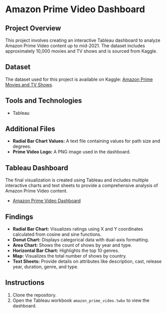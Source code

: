 # Amazon Prime Video Dashboard

## Project Overview
This project involves creating an interactive Tableau dashboard to analyze Amazon Prime Video content up to mid-2021. The dataset includes approximately 10,000 movies and TV shows and is sourced from Kaggle.

## Dataset
The dataset used for this project is available on Kaggle: [Amazon Prime Movies and TV Shows](https://www.kaggle.com/datasets/shivamb/amazon-prime-movies-and-tv-shows).

## Tools and Technologies
- Tableau

## Additional Files
- **Radial Bar Chart Values:** A text file containing values for path size and degrees.
- **Prime Video Logo:** A PNG image used in the dashboard.

## Tableau Dashboard
The final visualization is created using Tableau and includes multiple interactive charts and text sheets to provide a comprehensive analysis of Amazon Prime Video content.
- [Amazon Prime Video Dashboard](https://public.tableau.com/app/profile/jai.bhatia3544/viz/amazon_prime_17191839828780/Dashboard1)

## Findings
- **Radial Bar Chart:** Visualizes ratings using X and Y coordinates calculated from cosine and sine functions.
- **Donut Chart:** Displays categorical data with dual-axis formatting.
- **Area Chart:** Shows the count of shows by year and type.
- **Horizontal Bar Chart:** Highlights the top 10 genres.
- **Map:** Visualizes the total number of shows by country.
- **Text Sheets:** Provide details on attributes like description, cast, release year, duration, genre, and type.

## Instructions
1. Clone the repository.
2. Open the Tableau workbook `amazon_prime_video.twbx` to view the dashboard.
